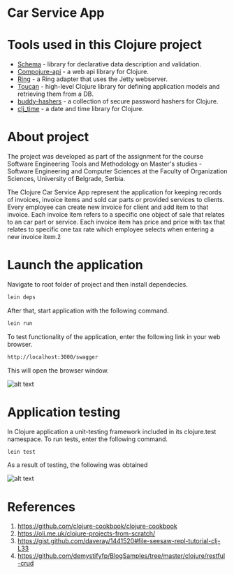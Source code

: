 # Car Service App

# Tools used in this Clojure project

- [Schema](https://github.com/plumatic/schema) - library for declarative data description and validation.
- [Compojure-api](https://github.com/metosin/compojure-api) - a web api library for Clojure.
- [Ring](https://github.com/ring-clojure/ring) - a Ring adapter that uses the Jetty webserver.
- [Toucan](https://github.com/metabase/toucan) - high-level Clojure library for defining application models and retrieving them from a DB.
- [buddy-hashers](https://funcool.github.io/buddy-hashers/latest/) - a collection of secure password hashers for Clojure.
- [clj_time](https://github.com/clj-time/clj-time) - a date and time library for Clojure.

# About project

The project was developed as part of the assignment for the course Software Engineering Tools and Methodology on Master's studies - Software Engineering and Computer Sciences at the Faculty of Organization Sciences, University of Belgrade, Serbia.

The Clojure Car Service App represent the application for keeping records of invoices, invoice items and sold car parts or provided services to clients. Every employee can create new invoice for client and add item to that invoice. Each invoice item refers to a specific one object of sale that relates to an car part or service. Each invoice item has price and price with tax that relates to specific one tax rate which employee selects when entering a new invoice item.ž

# Launch the application

Navigate to root folder of project and then install dependecies.

```sh
lein deps
``` 

After that, start application with the following command.

```sh
lein run
``` 

To test functionality of the application, enter the following link in your web browser.

```sh
http://localhost:3000/swagger
```

This will open the browser window.

![alt text](https://github.com/nikolab20/Clojure-Car-Service-App/blob/main/backend/images/Swagger.png)

# Application testing

In Clojure application a unit-testing framework included in its clojure.test namespace. To run tests, enter the following command.

```sh
lein test
``` 

As a result of testing, the following was obtained

![alt text](https://github.com/nikolab20/Clojure-Car-Service-App/blob/main/backend/images/Testing.png)

# References

1. https://github.com/clojure-cookbook/clojure-cookbook
2. https://oli.me.uk/clojure-projects-from-scratch/
3. https://gist.github.com/daveray/1441520#file-seesaw-repl-tutorial-clj-L33
4. https://github.com/demystifyfp/BlogSamples/tree/master/clojure/restful-crud
